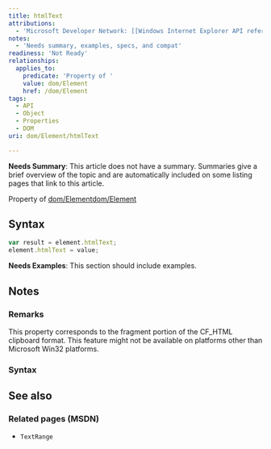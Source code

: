 ```yaml
---
title: htmlText
attributions:
  - 'Microsoft Developer Network: [[Windows Internet Explorer API reference](http://msdn.microsoft.com/en-us/library/ie/hh828809%28v=vs.85%29.aspx) Article]'
notes:
  - 'Needs summary, examples, specs, and compat'
readiness: 'Not Ready'
relationships:
  applies_to:
    predicate: 'Property of '
    value: dom/Element
    href: /dom/Element
tags:
  - API
  - Object
  - Properties
  - DOM
uri: dom/Element/htmlText

---
```

**Needs Summary**: This article does not have a summary. Summaries give a brief overview of the topic and are automatically included on some listing pages that link to this article.

Property of [dom/Element](/dom/Element)[dom/Element](/dom/Element)

## <span>Syntax</span>

``` js
var result = element.htmlText;
element.htmlText = value;
```

**Needs Examples**: This section should include examples.

## <span>Notes</span>

### <span>Remarks</span>

This property corresponds to the fragment portion of the CF\_HTML clipboard format. This feature might not be available on platforms other than Microsoft Win32 platforms.

### <span>Syntax</span>

## <span>See also</span>

### <span>Related pages (MSDN)</span>

-   `TextRange`
